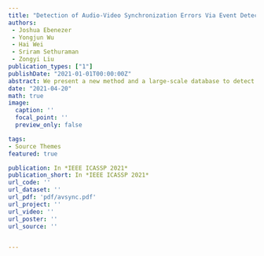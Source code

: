 ```yaml
---
title: "Detection of Audio-Video Synchronization Errors Via Event Detection"
authors: 
 - Joshua Ebenezer
 - Yongjun Wu
 - Hai Wei
 - Sriram Sethuraman
 - Zongyi Liu
publication_types: ["1"]
publishDate: "2021-01-01T00:00:00Z"
abstract: We present a new method and a large-scale database to detect audio-video synchronization(A/V sync) errors in tennis videos. A deep network is trained to detect the visual signature of the tennis ball being hit by the racquet in the video stream. Another deep network is trained to detect the auditory signature of the same event in the audio stream. During evaluation, the audio stream is searched by the audio network for the audio event of the ball being hit. If the event is found in audio, the neighboring interval in video is searched for the corresponding visual signature. If the event is not found in the video stream but is found in the audio stream, A/V sync error is flagged. We developed a large-scaled database of 504,300 frames from 6 hours of videos of tennis events, simulated A/V sync errors, and found our method achieves high accuracy on the task.
date: "2021-04-20"
math: true
image:
  caption: ''
  focal_point: ''
  preview_only: false

tags:
- Source Themes
featured: true

publication: In *IEEE ICASSP 2021*
publication_short: In *IEEE ICASSP 2021*
url_code: '' 
url_dataset: ''
url_pdf: 'pdf/avsync.pdf'
url_project: ''
url_video: ''
url_poster: ''
url_source: ''


---
```


